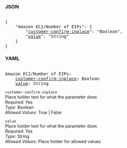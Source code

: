 ### JSON 
<pre> 
{
    "Amazon EC2/Number of EIPs": {
        "<a href=#customer-confirm-inplace>customer-confirm-inplace</a>": "Boolean", 
        "<a href=#value>value</a>": "String"
    }
}</pre> 
### YAML 
<pre> 
Amazon EC2/Number of EIPs:
    <a href=#customer-confirm-inplace>customer-confirm-inplace</a>: Boolean
    <a href=#value>value</a>: String
</pre> 


`customer-confirm-inplace`  <a name="customer-confirm-inplace"></a> \
Place holder text for what the parameter does \
*Required*: Yes \
*Type*: Boolean \
*Allowed Values*: True | False

`value`  <a name="value"></a> \
Place holder text for what the parameter does \
*Required*: Yes \
*Type*: String \
*Allowed Values*: Place holder for allowed values

